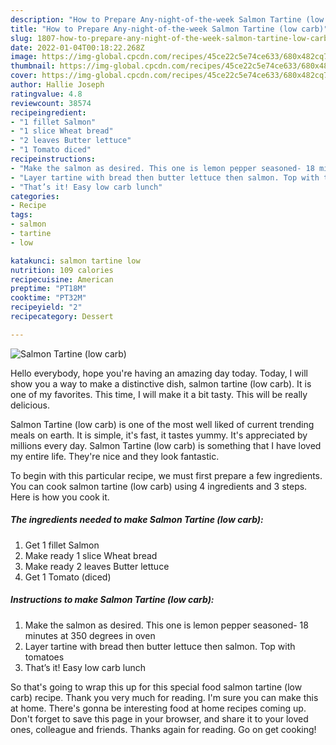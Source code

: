 ```yaml
---
description: "How to Prepare Any-night-of-the-week Salmon Tartine (low carb)"
title: "How to Prepare Any-night-of-the-week Salmon Tartine (low carb)"
slug: 1807-how-to-prepare-any-night-of-the-week-salmon-tartine-low-carb
date: 2022-01-04T00:18:22.268Z
image: https://img-global.cpcdn.com/recipes/45ce22c5e74ce633/680x482cq70/salmon-tartine-low-carb-recipe-main-photo.jpg
thumbnail: https://img-global.cpcdn.com/recipes/45ce22c5e74ce633/680x482cq70/salmon-tartine-low-carb-recipe-main-photo.jpg
cover: https://img-global.cpcdn.com/recipes/45ce22c5e74ce633/680x482cq70/salmon-tartine-low-carb-recipe-main-photo.jpg
author: Hallie Joseph
ratingvalue: 4.8
reviewcount: 38574
recipeingredient:
- "1 fillet Salmon"
- "1 slice Wheat bread"
- "2 leaves Butter lettuce"
- "1 Tomato diced"
recipeinstructions:
- "Make the salmon as desired. This one is lemon pepper seasoned- 18 minutes at 350 degrees in oven"
- "Layer tartine with bread then butter lettuce then salmon. Top with tomatoes"
- "That’s it! Easy low carb lunch"
categories:
- Recipe
tags:
- salmon
- tartine
- low

katakunci: salmon tartine low 
nutrition: 109 calories
recipecuisine: American
preptime: "PT18M"
cooktime: "PT32M"
recipeyield: "2"
recipecategory: Dessert

---
```



![Salmon Tartine (low carb)](https://img-global.cpcdn.com/recipes/45ce22c5e74ce633/680x482cq70/salmon-tartine-low-carb-recipe-main-photo.jpg)

Hello everybody, hope you're having an amazing day today. Today, I will show you a way to make a distinctive dish, salmon tartine (low carb). It is one of my favorites. This time, I will make it a bit tasty. This will be really delicious.

Salmon Tartine (low carb) is one of the most well liked of current trending meals on earth. It is simple, it's fast, it tastes yummy. It's appreciated by millions every day. Salmon Tartine (low carb) is something that I have loved my entire life. They're nice and they look fantastic.




To begin with this particular recipe, we must first prepare a few ingredients. You can cook salmon tartine (low carb) using 4 ingredients and 3 steps. Here is how you cook it.

<!--inarticleads1-->

##### The ingredients needed to make Salmon Tartine (low carb):

1. Get 1 fillet Salmon
1. Make ready 1 slice Wheat bread
1. Make ready 2 leaves Butter lettuce
1. Get 1 Tomato (diced)




<!--inarticleads2-->

##### Instructions to make Salmon Tartine (low carb):

1. Make the salmon as desired. This one is lemon pepper seasoned- 18 minutes at 350 degrees in oven
1. Layer tartine with bread then butter lettuce then salmon. Top with tomatoes
1. That’s it! Easy low carb lunch




So that's going to wrap this up for this special food salmon tartine (low carb) recipe. Thank you very much for reading. I'm sure you can make this at home. There's gonna be interesting food at home recipes coming up. Don't forget to save this page in your browser, and share it to your loved ones, colleague and friends. Thanks again for reading. Go on get cooking!
